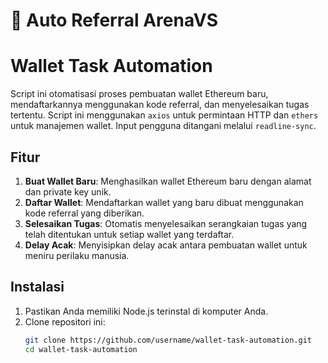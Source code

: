 # 🚀 Auto Referral ArenaVS

# Wallet Task Automation

Script ini otomatisasi proses pembuatan wallet Ethereum baru, mendaftarkannya menggunakan kode referral, dan menyelesaikan tugas tertentu. Script ini menggunakan `axios` untuk permintaan HTTP dan `ethers` untuk manajemen wallet. Input pengguna ditangani melalui `readline-sync`.

## Fitur

1. **Buat Wallet Baru**: Menghasilkan wallet Ethereum baru dengan alamat dan private key unik.
2. **Daftar Wallet**: Mendaftarkan wallet yang baru dibuat menggunakan kode referral yang diberikan.
3. **Selesaikan Tugas**: Otomatis menyelesaikan serangkaian tugas yang telah ditentukan untuk setiap wallet yang terdaftar.
4. **Delay Acak**: Menyisipkan delay acak antara pembuatan wallet untuk meniru perilaku manusia.

## Instalasi

1. Pastikan Anda memiliki Node.js terinstal di komputer Anda.
2. Clone repositori ini:
   ```bash
   git clone https://github.com/username/wallet-task-automation.git
   cd wallet-task-automation
